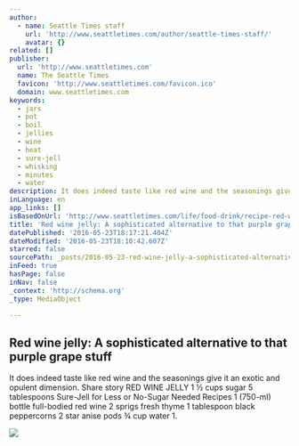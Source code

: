 ```yaml
---
author:
  - name: Seattle Times staff
    url: 'http://www.seattletimes.com/author/seattle-times-staff/'
    avatar: {}
related: []
publisher:
  url: 'http://www.seattletimes.com'
  name: The Seattle Times
  favicon: 'http://www.seattletimes.com/favicon.ico'
  domain: www.seattletimes.com
keywords:
  - jars
  - pot
  - boil
  - jellies
  - wine
  - heat
  - sure-jell
  - whisking
  - minutes
  - water
description: It does indeed taste like red wine and the seasonings give it an exotic and opulent dimension. Share story RED WINE JELLY 1 ½ cups sugar 5 tablespoons Sure-Jell for Less or No-Sugar Needed Recipes 1 (750-ml) bottle full-bodied red wine 2 sprigs fresh thyme 1 tablespoon black peppercorns 2 star anise pods ¾ cup water 1.
inLanguage: en
app_links: []
isBasedOnUrl: 'http://www.seattletimes.com/life/food-drink/recipe-red-wine-jelly/'
title: 'Red wine jelly: A sophisticated alternative to that purple grape stuff'
datePublished: '2016-05-23T18:17:21.404Z'
dateModified: '2016-05-23T18:10:42.607Z'
starred: false
sourcePath: _posts/2016-05-23-red-wine-jelly-a-sophisticated-alternative-to-that-purple-g.md
inFeed: true
hasPage: false
inNav: false
_context: 'http://schema.org'
_type: MediaObject

---
```

<article style=""><h1>Red wine jelly: A sophisticated alternative to that purple grape stuff</h1><p>It does indeed taste like red wine and the seasonings give it an exotic and opulent dimension. Share story RED WINE JELLY 1 ½ cups sugar 5 tablespoons Sure-Jell for Less or No-Sugar Needed Recipes 1 (750-ml) bottle full-bodied red wine 2 sprigs fresh thyme 1 tablespoon black peppercorns 2 star anise pods ¾ cup water 1.</p><img src="http://static.seattletimes.com/wp-content/uploads/2016/05/da334e4e-1701-11e6-af72-78911aa01bef-1560x1560.jpg" /></article>